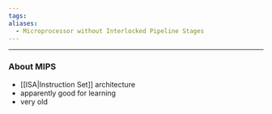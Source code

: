 ```yaml
---
tags: 
aliases:
  - Microprocessor without Interlocked Pipeline Stages
---
```

---

### About MIPS

- [[ISA|Instruction Set]] architecture
- apparently good for learning
- very old